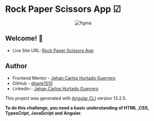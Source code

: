  # Rock Paper Scissors App ☑ 
  
<p align='center'> 
  
  <img src="https://res.cloudinary.com/dz209s6jk/image/upload/q_auto,w_900/Screenshots/g3wtenotslnem3thvzqa.jpg" alt="figma"/>

</p>

 ## Welcome! 👋 

- Live Site URL: [Rock Paper Scissors App](https://jank1510.github.io/rock-paper-scissors-master/)
   
## Author

- Frontend Mentor - [Jehan Carlos Hurtado Guerrero](https://www.frontendmentor.io/profile/Jank1510)
- GitHub - [@jank1510](https://github.com/Jank1510)
- Linkedin - [Jehan Carlos Hurtado Guerrero](https://www.linkedin.com/in/jehan-carlos-hurtado-guerrero-b250b3201/) 

This project was generated with [Angular CLI](https://github.com/angular/angular-cli) version 13.2.5.

**To do this challenge, you need a basic understanding of HTML ,CSS, TypesCript, JavaScript and Angular.**


 
